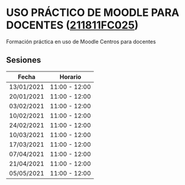 # USO PRÁCTICO DE MOODLE PARA DOCENTES ([211811FC025](https://www.juntadeandalucia.es/educacion/secretariavirtual/consultaCEP/actividad/211811FC025/))

Formación práctica en uso de Moodle Centros para docentes

## Sesiones

Fecha|Horario
---|---
13/01/2021|	11:00 -	12:00
20/01/2021|	11:00 -	12:00
03/02/2021|	11:00 -	12:00	
10/02/2021|	11:00 -	12:00	
24/02/2021|	11:00 -	12:00	
10/03/2021|	11:00 -	12:00	
17/03/2021|	11:00 -	12:00	
07/04/2021|	11:00 -	12:00	
21/04/2021|	11:00 -	12:00	
05/05/2021|	11:00 -	12:00